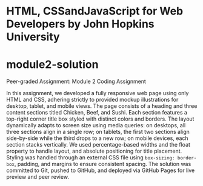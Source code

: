 # HTML, CSSandJavaScript for Web Developers by John Hopkins University
# module2-solution
Peer-graded Assignment: Module 2 Coding Assignment

In this assignment, we developed a fully responsive web page using only HTML and CSS, adhering strictly to provided mockup illustrations for desktop, tablet, and mobile views. The page consists of a heading and three content sections titled Chicken, Beef, and Sushi. Each section features a top-right corner title box styled with distinct colors and borders. The layout dynamically adapts to screen size using media queries: on desktops, all three sections align in a single row; on tablets, the first two sections align side-by-side while the third drops to a new row; on mobile devices, each section stacks vertically. We used percentage-based widths and the float property to handle layout, and absolute positioning for title placement. Styling was handled through an external CSS file using `box-sizing: border-box`, padding, and margins to ensure consistent spacing. The solution was committed to Git, pushed to GitHub, and deployed via GitHub Pages for live preview and peer review.

